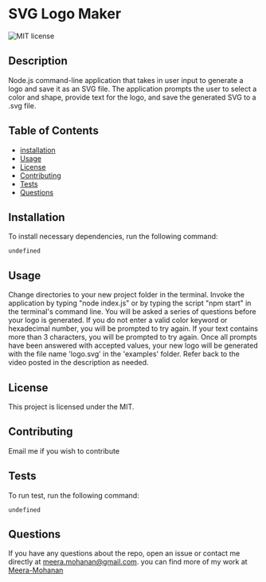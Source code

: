 # SVG Logo Maker
  ![MIT license](https://img.shields.io/badge/license-MIT-blue)
  ## Description 
  
  
Node.js command-line application that takes in user input to generate a logo and save it as an SVG file. The application prompts the user to select a color and shape, provide text for the logo, and save the generated SVG to a .svg file.


  ## Table of Contents
  * [installation](#installation)
  * [Usage](#usage)
  * [License](#license)
  * [Contributing](#contributing)
  * [Tests](#tests)
  * [Questions](#questions)
  
  ## Installation
  To install necessary dependencies, run the following command:
  ```
  undefined
  ```
  ## Usage
  
Change directories to your new project folder in the terminal. Invoke the application by typing "node index.js" or by typing the script "npm start" in the terminal's command line. You will be asked a series of questions before your logo is generated. If you do not enter a valid color keyword or hexadecimal number, you will be prompted to try again. If your text contains more than 3 characters, you will be prompted to try again. Once all prompts have been answered with accepted values, your new logo will be generated with the file name 'logo.svg' in the 'examples' folder. Refer back to the video posted in the description as needed.


  ## License
  This project is licensed under the MIT.

  ## Contributing
  
Email me if you wish to contribute


  ## Tests
  To run test, run the following command:
  ```
  undefined
  ```

  ## Questions
 
 If you have any questions about the repo, open an issue or contact me directly at meera.mohanan@gmail.com. you can find more of my work at [Meera-Mohanan](https://github.com/Meera-Mohanan)

